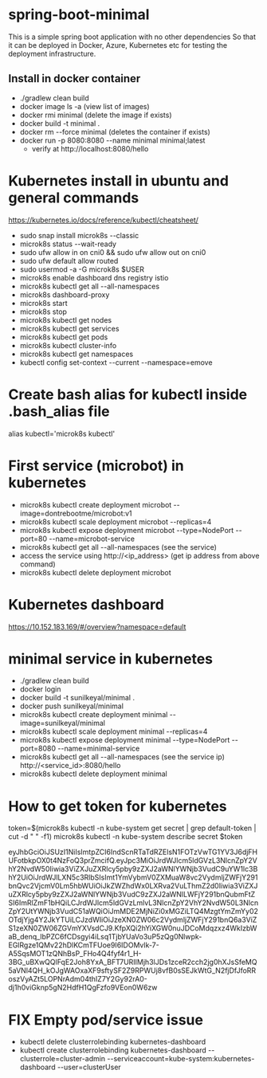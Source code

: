 # spring-boot-minimal

This is a simple spring boot application with no other dependencies
So that it can be deployed in Docker, Azure, Kubernetes etc for testing the deployment infrastructure.
 
## Install in docker container
- ./gradlew clean build
- docker image ls -a (view list of images)
- docker rmi minimal (delete the image if exists)
- docker build -t minimal .
- docker rm --force minimal (deletes the container if exists)
- docker run -p 8080:8080 --name minimal minimal;latest
  - verify at http://localhost:8080/hello


# Kubernetes install in ubuntu and general commands
https://kubernetes.io/docs/reference/kubectl/cheatsheet/

- sudo snap install microk8s --classic
- microk8s status --wait-ready
- sudo ufw allow in on cni0 && sudo ufw allow out on cni0
- sudo ufw default allow routed
- sudo usermod -a -G microk8s $USER
- microk8s enable dashboard dns registry istio
- microk8s kubectl get all --all-namespaces
- microk8s dashboard-proxy
- microk8s start
- microk8s stop
- microk8s kubectl get nodes
- microk8s kubectl get services
- microk8s kubectl get pods
- microk8s kubectl cluster-info
- microk8s kubectl get namespaces
- kubectl config set-context --current --namespace=<insert-namespace-name-here>emove

# Create bash alias for kubectl inside .bash_alias file
alias kubectl='microk8s kubectl'

#  First service (microbot) in kubernetes
- microk8s kubectl create deployment microbot --image=dontrebootme/microbot:v1
- microk8s kubectl scale deployment microbot --replicas=4
- microk8s kubectl expose deployment microbot --type=NodePort --port=80 --name=microbot-service
- microk8s kubectl get all --all-namespaces (see the service)
- access the service using http://<ip_address> (get ip address from above command)
- microk8s kubectl delete deployment microbot

# Kubernetes dashboard
https://10.152.183.169/#/overview?namespace=default

# minimal service in kubernetes
- ./gradlew clean build 
- docker login
- docker build -t sunilkeyal/minimal .
- docker push sunilkeyal/minimal
- microk8s kubectl create deployment minimal --image=sunilkeyal/minimal
- microk8s kubectl scale deployment minimal --replicas=4
- microk8s kubectl expose deployment minimal --type=NodePort --port=8080 --name=minimal-service
- microk8s kubectl get all --all-namespaces (see the service ip)
http://<service_id>:8080/hello
- microk8s kubectl delete deployment minimal

# How to get token for kubernetes
token=$(microk8s kubectl -n kube-system get secret | grep default-token | cut -d " " -f1)
microk8s kubectl -n kube-system describe secret $token


eyJhbGciOiJSUzI1NiIsImtpZCI6IndScnRTaTdRZElsN1FOTzVwTG1YV3J6djFHUFotbkpOX0t4NzFoQ3prZmcifQ.eyJpc3MiOiJrdWJlcm5ldGVzL3NlcnZpY2VhY2NvdW50Iiwia3ViZXJuZXRlcy5pby9zZXJ2aWNlYWNjb3VudC9uYW1lc3BhY2UiOiJrdWJlLXN5c3RlbSIsImt1YmVybmV0ZXMuaW8vc2VydmljZWFjY291bnQvc2VjcmV0Lm5hbWUiOiJkZWZhdWx0LXRva2VuLThmZ2d0Iiwia3ViZXJuZXRlcy5pby9zZXJ2aWNlYWNjb3VudC9zZXJ2aWNlLWFjY291bnQubmFtZSI6ImRlZmF1bHQiLCJrdWJlcm5ldGVzLmlvL3NlcnZpY2VhY2NvdW50L3NlcnZpY2UtYWNjb3VudC51aWQiOiJmMDE2MjNiZi0xMGZiLTQ4MzgtYmZmYy02OTdjYjg4Y2JkYTUiLCJzdWIiOiJzeXN0ZW06c2VydmljZWFjY291bnQ6a3ViZS1zeXN0ZW06ZGVmYXVsdCJ9.KfpXQi2hYiXGW0nuJDCoMdqzxz4WkIzbWaB_denq_lbPZC6fCDsgyi4iLsq1TjbYUaVo3uP5zQg0Nlwpk-EGlRgze1QMv22hDlKCmTFUoe9I6IDOMvlk-7-A5SqsMOT1zQNhBsP_FHo4Q4fyf4r1_H-3BG_uBXwQQlFqE2Joh8YxA_BFT7URIIMjh3lJDs1zceR2cch2jg0hXJsSfeMQ5aVNl4QH_kOJgWAOxaXF9sftySF2Z9RPWUj8vfB0sSEJkWtG_N2fjDfJfoRRoszVyAZt5LOPNrAdm04thIZ7Y2Gy92rA0-dj1h0viGknp5gN2HdfH1QgFzfo9VEon0W6zw

# FIX Empty pod/service issue
- kubectl delete clusterrolebinding kubernetes-dashboard
- kubectl create clusterrolebinding kubernetes-dashboard --clusterrole=cluster-admin --serviceaccount=kube-system:kubernetes-dashboard --user=clusterUser
